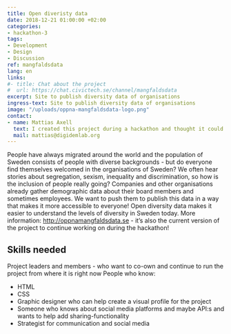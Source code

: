 ```yaml
---
title: Open diveristy data 
date: 2018-12-21 01:00:00 +02:00
categories:
- hackathon-3
tags:
- Development
- Design
- Discussion
ref: mangfaldsdata
lang: en
links:
#- title: Chat about the project
#  url: https://chat.civictech.se/channel/mangfaldsdata
excerpt: Site to publish diversity data of organisations
ingress-text: Site to publish diversity data of organisations
image: "/uploads/oppna-mangfaldsdata-logo.png"
contact:
- name: Mattias Axell
  text: I created this project during a hackathon and thought it could brought back into the light for this hack. I’ve been involved in the open data-movement for a long time and I’ve felt that the lack of diversity of the movement has had a negative effect on the development. I feel like there is a real need for more and different perspectives in many organisations which could really help them to easier achieve their goals. I believe this project can help organisations in Sweden to be more aware of and better understand that the current situation is problematic. I believe the world will develop in a healthier way if more perspectives are included by improving the diversity and equality within organisations!
  mail: mattias@digidemlab.org
---
```

People have always migrated around the world and the population of Sweden consists of people with diverse backgrounds - but do everyone find themselves welcomed in the organisations of Sweden? We often hear stories about segregation, sexism, inequality and discrimination, so how is the inclusion of people really going? Companies and other organisations already gather demographic data about their board members and sometimes employees. We want to push them to publish this data in a way that makes it more accessible to everyone! Open diversity data makes it easier to understand the levels of diversity in Sweden today. More information: http://oppnamangfaldsdata.se - it’s also the current version of the project to continue working on during the hackathon!

## Skills needed
Project leaders and members - who want to co-own and continue to run the project from where it is right now
People who know:
- HTML
- CSS
- Graphic designer who can help create a visual profile for the project
- Someone who knows about social media platforms and maybe API:s and wants to help add sharing-functionality
- Strategist for communication and social media

